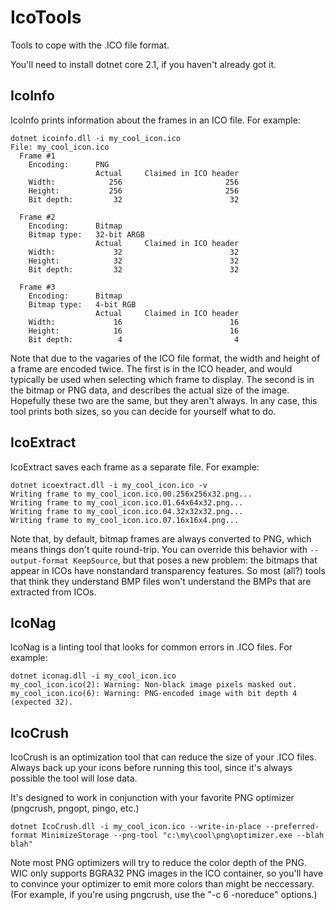 # IcoTools
Tools to cope with the .ICO file format.

You'll need to install dotnet core 2.1, if you haven't already got it.

## IcoInfo

IcoInfo prints information about the frames in an ICO file.
For example:

    dotnet icoinfo.dll -i my_cool_icon.ico
    File: my_cool_icon.ico
      Frame #1
        Encoding:      PNG
                       Actual     Claimed in ICO header
        Width:            256                       256
        Height:           256                       256
        Bit depth:         32                        32
    
      Frame #2
        Encoding:      Bitmap
        Bitmap type:   32-bit ARGB
                       Actual     Claimed in ICO header
        Width:             32                        32
        Height:            32                        32
        Bit depth:         32                        32
    
      Frame #3
        Encoding:      Bitmap
        Bitmap type:   4-bit RGB
                       Actual     Claimed in ICO header
        Width:             16                        16
        Height:            16                        16
        Bit depth:          4                         4

Note that due to the vagaries of the ICO file format, the width and height of a frame are encoded twice.
The first is in the ICO header, and would typically be used when selecting which frame to display.
The second is in the bitmap or PNG data, and describes the actual size of the image.
Hopefully these two are the same, but they aren't always.
In any case, this tool prints both sizes, so you can decide for yourself what to do.

## IcoExtract

IcoExtract saves each frame as a separate file.
For example:

    dotnet icoextract.dll -i my_cool_icon.ico -v
    Writing frame to my_cool_icon.ico.00.256x256x32.png...
    Writing frame to my_cool_icon.ico.01.64x64x32.png...
    Writing frame to my_cool_icon.ico.04.32x32x32.png...
    Writing frame to my_cool_icon.ico.07.16x16x4.png...

Note that, by default, bitmap frames are always converted to PNG, which means things don't quite round-trip.
You can override this behavior with `--output-format KeepSource`, but that poses a new problem: the bitmaps that appear in ICOs have nonstandard transparency features.
So most (all?) tools that think they understand BMP files won't understand the BMPs that are extracted from ICOs.

## IcoNag

IcoNag is a linting tool that looks for common errors in .ICO files.
For example:

    dotnet iconag.dll -i my_cool_icon.ico
    my_cool_icon.ico(2): Warning: Non-black image pixels masked out.
    my_cool_icon.ico(6): Warning: PNG-encoded image with bit depth 4 (expected 32).

## IcoCrush

IcoCrush is an optimization tool that can reduce the size of your .ICO files.
Always back up your icons before running this tool, since it's always possible the tool will lose data.

It's designed to work in conjunction with your favorite PNG optimizer (pngcrush, pngopt, pingo, etc.)

    dotnet IcoCrush.dll -i my_cool_icon.ico --write-in-place --preferred-format MinimizeStorage --png-tool "c:\my\cool\png\optimizer.exe --blah blah"

Note most PNG optimizers will try to reduce the color depth of the PNG.
WIC only supports BGRA32 PNG images in the ICO container, so you'll have to convince your optimizer to emit more colors than might be neccessary.
(For example, if you're using pngcrush, use the "-c 6 -noreduce" options.)
